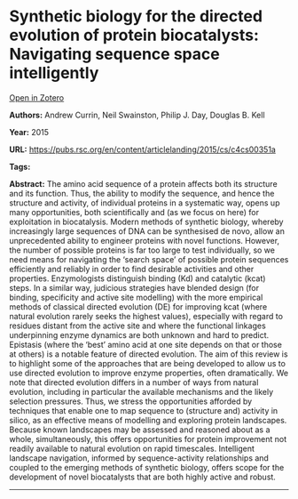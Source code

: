 # Synthetic biology for the directed evolution of protein biocatalysts: Navigating sequence space intelligently
[Open in Zotero](zotero://select/items/@CurrinEtAl_2015)

**Authors:** Andrew Currin, Neil Swainston, Philip J. Day, Douglas B. Kell

**Year:** 2015

**URL:** https://pubs.rsc.org/en/content/articlelanding/2015/cs/c4cs00351a

**Tags:**

**Abstract:** The amino acid sequence of a protein affects both its structure and its function. Thus, the ability to modify the sequence, and hence the structure and activity, of individual proteins in a systematic way, opens up many opportunities, both scientifically and (as we focus on here) for exploitation in biocatalysis. Modern methods of synthetic biology, whereby increasingly large sequences of DNA can be synthesised de novo, allow an unprecedented ability to engineer proteins with novel functions. However, the number of possible proteins is far too large to test individually, so we need means for navigating the ‘search space’ of possible protein sequences efficiently and reliably in order to find desirable activities and other properties. Enzymologists distinguish binding (Kd) and catalytic (kcat) steps. In a similar way, judicious strategies have blended design (for binding, specificity and active site modelling) with the more empirical methods of classical directed evolution (DE) for improving kcat (where natural evolution rarely seeks the highest values), especially with regard to residues distant from the active site and where the functional linkages underpinning enzyme dynamics are both unknown and hard to predict. Epistasis (where the ‘best’ amino acid at one site depends on that or those at others) is a notable feature of directed evolution. The aim of this review is to highlight some of the approaches that are being developed to allow us to use directed evolution to improve enzyme properties, often dramatically. We note that directed evolution differs in a number of ways from natural evolution, including in particular the available mechanisms and the likely selection pressures. Thus, we stress the opportunities afforded by techniques that enable one to map sequence to (structure and) activity in silico, as an effective means of modelling and exploring protein landscapes. Because known landscapes may be assessed and reasoned about as a whole, simultaneously, this offers opportunities for protein improvement not readily available to natural evolution on rapid timescales. Intelligent landscape navigation, informed by sequence-activity relationships and coupled to the emerging methods of synthetic biology, offers scope for the development of novel biocatalysts that are both highly active and robust.

---
